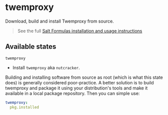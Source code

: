 twemproxy
=========

Download, build and install Twemproxy from source.

> See the full [Salt Formulas installation and usage instructions][1]

[1]: http://docs.saltstack.com/topics/conventions/formulas.html "Salt Formulas"

Available states
----------------

``twemproxy``

 * Install ``twemproxy`` aka ``nutcracker``.

Building and installing software from source as root (which is what this state
does) is generally considered poor-practice. A better solution is to build
twemproxy and package it using your distribution's tools and make it available
in a local package repository. Then you can simple use:

```yaml
twemproxy:
  pkg.installed
```
